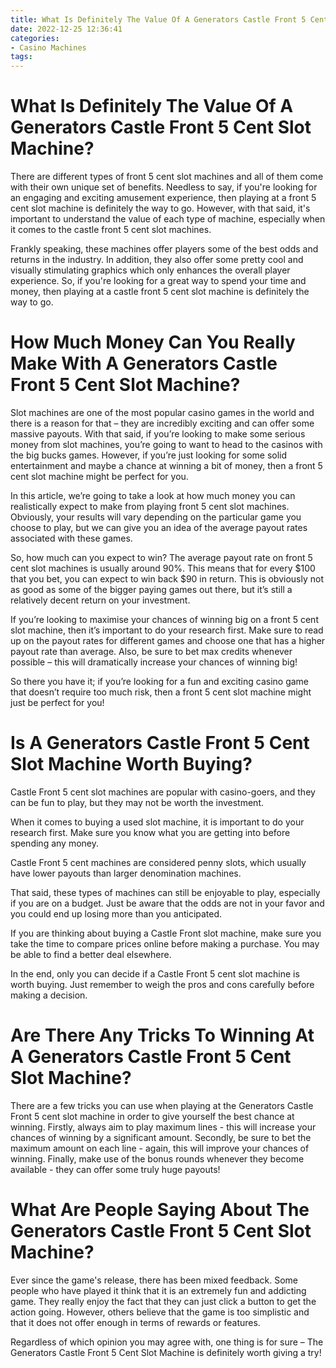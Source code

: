 ```yaml
---
title: What Is Definitely The Value Of A Generators Castle Front 5 Cent Slot Machine
date: 2022-12-25 12:36:41
categories:
- Casino Machines
tags:
---
```



#  What Is Definitely The Value Of A Generators Castle Front 5 Cent Slot Machine?

There are different types of front 5 cent slot machines and all of them come with their own unique set of benefits. Needless to say, if you're looking for an engaging and exciting amusement experience, then playing at a front 5 cent slot machine is definitely the way to go. However, with that said, it's important to understand the value of each type of machine, especially when it comes to the castle front 5 cent slot machines.

Frankly speaking, these machines offer players some of the best odds and returns in the industry. In addition, they also offer some pretty cool and visually stimulating graphics which only enhances the overall player experience. So, if you're looking for a great way to spend your time and money, then playing at a castle front 5 cent slot machine is definitely the way to go.

#  How Much Money Can You Really Make With A Generators Castle Front 5 Cent Slot Machine?

Slot machines are one of the most popular casino games in the world and there is a reason for that – they are incredibly exciting and can offer some massive payouts. With that said, if you’re looking to make some serious money from slot machines, you’re going to want to head to the casinos with the big bucks games. However, if you’re just looking for some solid entertainment and maybe a chance at winning a bit of money, then a front 5 cent slot machine might be perfect for you.

In this article, we’re going to take a look at how much money you can realistically expect to make from playing front 5 cent slot machines. Obviously, your results will vary depending on the particular game you choose to play, but we can give you an idea of the average payout rates associated with these games.

So, how much can you expect to win? The average payout rate on front 5 cent slot machines is usually around 90%. This means that for every $100 that you bet, you can expect to win back $90 in return. This is obviously not as good as some of the bigger paying games out there, but it’s still a relatively decent return on your investment.

If you’re looking to maximise your chances of winning big on a front 5 cent slot machine, then it’s important to do your research first. Make sure to read up on the payout rates for different games and choose one that has a higher payout rate than average. Also, be sure to bet max credits whenever possible – this will dramatically increase your chances of winning big!

So there you have it; if you’re looking for a fun and exciting casino game that doesn’t require too much risk, then a front 5 cent slot machine might just be perfect for you!

#  Is A Generators Castle Front 5 Cent Slot Machine Worth Buying?

Castle Front 5 cent slot machines are popular with casino-goers, and they can be fun to play, but they may not be worth the investment.

When it comes to buying a used slot machine, it is important to do your research first. Make sure you know what you are getting into before spending any money.

Castle Front 5 cent machines are considered penny slots, which usually have lower payouts than larger denomination machines.

That said, these types of machines can still be enjoyable to play, especially if you are on a budget. Just be aware that the odds are not in your favor and you could end up losing more than you anticipated.

If you are thinking about buying a Castle Front slot machine, make sure you take the time to compare prices online before making a purchase. You may be able to find a better deal elsewhere.

In the end, only you can decide if a Castle Front 5 cent slot machine is worth buying. Just remember to weigh the pros and cons carefully before making a decision.

#  Are There Any Tricks To Winning At A Generators Castle Front 5 Cent Slot Machine?

There are a few tricks you can use when playing at the Generators Castle Front 5 cent slot machine in order to give yourself the best chance at winning. Firstly, always aim to play maximum lines - this will increase your chances of winning by a significant amount. Secondly, be sure to bet the maximum amount on each line - again, this will improve your chances of winning. Finally, make use of the bonus rounds whenever they become available - they can offer some truly huge payouts!

#  What Are People Saying About The Generators Castle Front 5 Cent Slot Machine?

Ever since the game's release, there has been mixed feedback. Some people who have played it think that it is an extremely fun and addicting game. They really enjoy the fact that they can just click a button to get the action going. However, others believe that the game is too simplistic and that it does not offer enough in terms of rewards or features.

Regardless of which opinion you may agree with, one thing is for sure – The Generators Castle Front 5 Cent Slot Machine is definitely worth giving a try!